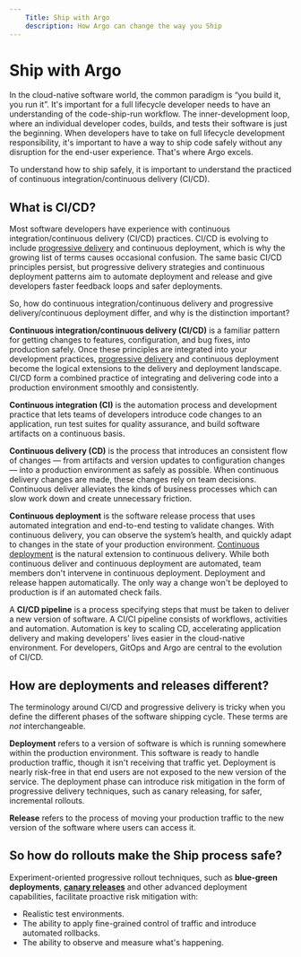 ```yaml
---
    Title: Ship with Argo
    description: How Argo can change the way you Ship
---
```


# Ship with Argo

In the cloud-native software world, the common paradigm is “you build it, you run it”. It's important for a full lifecycle developer needs to have an understanding of the code-ship-run workflow. The inner-development loop, where an individual developer codes, builds, and tests their software is just the beginning. When developers have to take on full lifecycle development responsibility, it's important to have a way to ship code safely without any disruption for the end-user experience. That's where Argo excels. 
 
To understand how to ship safely, it is important to understand the practiced of continuous integration/continuous delivery (CI/CD). 

## What is CI/CD? 

Most software developers have experience with continuous integration/continuous delivery (CI/CD) practices. CI/CD is evolving to include [progressive delivery](/learn/kubernetes-glossary/progressive-delivery/) and continuous deployment, which is why the growing list of terms causes occasional confusion. The same basic CI/CD principles persist, but progressive delivery strategies and continuous deployment patterns aim to automate deployment and release and give developers faster feedback loops and safer deployments.

So, how do continuous integration/continuous delivery and progressive delivery/continuous deployment differ, and why is the distinction important? 

**Continuous integration/continuous delivery (CI/CD)** is a familiar pattern for getting changes to features, configuration, and bug fixes, into production safely. Once these principles are integrated into your development practices, [progressive delivery](/docs/edge-stack/latest/topics/concepts/progressive-delivery/) and continuous deployment become the logical extensions to the delivery and deployment landscape. CI/CD form a combined practice of integrating and delivering code into a production environment smoothly and consistently. 

**Continuous integration (CI)** is the automation process and development practice that lets teams of developers introduce code changes to an application, run test suites for quality assurance, and build software artifacts on a continuous basis. 

**Continuous delivery (CD)** is the process that introduces an consistent flow of changes — from artifacts and version updates to configuration changes — into a production environment as safely as possible. When continuous delivery changes are made, these changes rely on team decisions. Continuous deliver alleviates the kinds of business processes which can slow work down and create unnecessary friction. 

**Continuous deployment** is the software release process that uses automated integration and end-to-end testing to validate changes. With continuous delivery, you can observe the system’s health, and quickly adapt to changes in the state of your production environment. [Continuous deployment](/continuous-deployment-pyramid/) is the natural extension to continuous delivery. While both continuous deliver and continuous deployment are automated, team members don't intervene in continuous deployment. Deployment and release happen automatically. The only way a change won't be deployed to production is if an automated check fails. 

A **CI/CD pipeline** is a process specifying steps that must be taken to deliver a new version of  software. A CI/CI pipeline consists of workflows, activities and automation. Automation is key to scaling CD, accelerating application delivery and making developers' lives easier in the cloud-native environment. For developers, GitOps and Argo are central to the evolution of CI/CD.


## How are deployments and releases different?

The terminology around CI/CD and progressive delivery is tricky when you define the different phases of the software shipping cycle. These terms are _not_ interchangeable. 

**Deployment** refers to a version of software is which is running somewhere within the production environment. This software is ready to handle production traffic, though it isn't receiving that traffic yet. Deployment is nearly risk-free in that end users are not exposed to the new version of the service. The deployment phase can introduce risk mitigation in the form of progressive delivery techniques, such as canary releasing, for safer, incremental rollouts. 

**Release** refers to the process of moving your production traffic to the new version of the software where users can access it. 

## So how do rollouts make the Ship process safe?

Experiment-oriented progressive rollout techniques, such as **blue-green deployments**, **[canary releases](https://blog.getambassador.io/cloud-native-patterns-canary-release-1cb8f82d371a)** and other advanced deployment capabilities, facilitate proactive risk mitigation with:

*   Realistic test environments.
*   The ability to apply fine-grained control of traffic and introduce automated rollbacks.
*   The ability to observe and measure what's happening.
